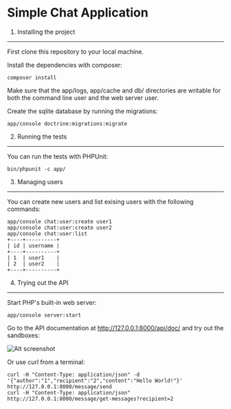 Simple Chat Application
========================

1) Installing the project
----------------------------------

First clone this repository to your local machine.

Install the dependencies with composer:

```
composer install
```

Make sure that the app/logs, app/cache and db/ directories are writable for both the command line user and the web server user.

Create the sqlite database by running the migrations:

```
app/console doctrine:migrations:migrate
```

2) Running the tests
---------------------------
You can run the tests with PHPUnit:

```
bin/phpunit -c app/
```

3) Managing users
---------------------------
You can create new users and list exising users with the following commands:

```
app/console chat:user:create user1
app/console chat:user:create user2
app/console chat:user:list
+----+----------+
| id | username |
+----+----------+
| 1  | user1    |
| 2  | user2    |
+----+----------+
```

4) Trying out the API
-----------------------------
Start PHP's built-in web server:

```
app/console server:start
```

Go to the API documentation at http://127.0.0.1:8000/api/doc/ and try out the sandboxes:

![Alt screenshot](https://raw.githubusercontent.com/duplamatyi/simple-symfony-chat/master/web/example/simple_chat.png)

Or use curl from a terminal:

```
curl -H "Content-Type: application/json" -d '{"author":"1","recipient":"2","content":"Hello World!"}' http://127.0.0.1:8000/message/send
curl -H "Content-Type: application/json" http://127.0.0.1:8000/message/get-messages?recipient=2
```
